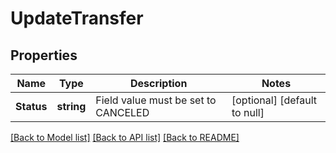 # UpdateTransfer

## Properties
Name | Type | Description | Notes
------------ | ------------- | ------------- | -------------
**Status** | **string** | Field value must be set to CANCELED | [optional] [default to null]

[[Back to Model list]](../README.md#documentation-for-models) [[Back to API list]](../README.md#documentation-for-api-endpoints) [[Back to README]](../README.md)

